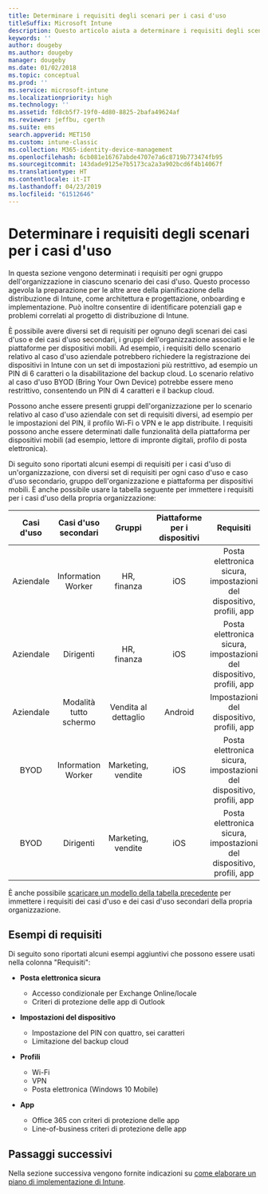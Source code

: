 ```yaml
---
title: Determinare i requisiti degli scenari per i casi d'uso
titleSuffix: Microsoft Intune
description: Questo articolo aiuta a determinare i requisiti degli scenari dei casi d'uso e dei casi d'uso secondari per un'implementazione di Microsoft Intune in configurazione solo cloud.
keywords: ''
author: dougeby
ms.author: dougeby
manager: dougeby
ms.date: 01/02/2018
ms.topic: conceptual
ms.prod: ''
ms.service: microsoft-intune
ms.localizationpriority: high
ms.technology: ''
ms.assetid: fd8cb5f7-19f0-4d80-8825-2bafa49624af
ms.reviewer: jeffbu, cgerth
ms.suite: ems
search.appverid: MET150
ms.custom: intune-classic
ms.collection: M365-identity-device-management
ms.openlocfilehash: 6cb081e16767abde4707e7a6c8719b773474fb95
ms.sourcegitcommit: 143dade9125e7b5173ca2a3a902bcd6f4b14067f
ms.translationtype: HT
ms.contentlocale: it-IT
ms.lasthandoff: 04/23/2019
ms.locfileid: "61512646"
---
```

# <a name="determine-use-case-scenario-requirements"></a>Determinare i requisiti degli scenari per i casi d'uso

In questa sezione vengono determinati i requisiti per ogni gruppo dell'organizzazione in ciascuno scenario dei casi d'uso. Questo processo agevola la preparazione per le altre aree della pianificazione della distribuzione di Intune, come architettura e progettazione, onboarding e implementazione. Può inoltre consentire di identificare potenziali gap e problemi correlati al progetto di distribuzione di Intune.

È possibile avere diversi set di requisiti per ognuno degli scenari dei casi d'uso e dei casi d'uso secondari, i gruppi dell'organizzazione associati e le piattaforme per dispositivi mobili. Ad esempio, i requisiti dello scenario relativo al caso d'uso aziendale potrebbero richiedere la registrazione dei dispositivi in Intune con un set di impostazioni più restrittivo, ad esempio un PIN di 6 caratteri o la disabilitazione del backup cloud. Lo scenario relativo al caso d'uso BYOD (Bring Your Own Device) potrebbe essere meno restrittivo, consentendo un PIN di 4 caratteri e il backup cloud.

Possono anche essere presenti gruppi dell'organizzazione per lo scenario relativo al caso d'uso aziendale con set di requisiti diversi, ad esempio per le impostazioni del PIN, il profilo Wi-Fi o VPN e le app distribuite. I requisiti possono anche essere determinati dalle funzionalità della piattaforma per dispositivi mobili (ad esempio, lettore di impronte digitali, profilo di posta elettronica).

Di seguito sono riportati alcuni esempi di requisiti per i casi d'uso di un'organizzazione, con diversi set di requisiti per ogni caso d'uso e caso d'uso secondario, gruppo dell'organizzazione e piattaforma per dispositivi mobili. È anche possibile usare la tabella seguente per immettere i requisiti per i casi d'uso della propria organizzazione:

| **Casi d'uso** | **Casi d'uso secondari** | **Gruppi** | **Piattaforme per i dispositivi** | **Requisiti** |
|:---:|:---:|:---:|:---:|:---:|
| Aziendale | Information Worker | HR, finanza | iOS | Posta elettronica sicura, impostazioni del dispositivo, profili, app |                                                          
| Aziendale | Dirigenti | HR, finanza | iOS | Posta elettronica sicura, impostazioni del dispositivo, profili, app |                                                         
| Aziendale | Modalità tutto schermo | Vendita al dettaglio | Android | Impostazioni del dispositivo, profili, app |
| BYOD | Information Worker | Marketing, vendite | iOS | Posta elettronica sicura, impostazioni del dispositivo, profili, app |                                                         
| BYOD | Dirigenti | Marketing, vendite | iOS | Posta elettronica sicura, impostazioni del dispositivo, profili, app |

È anche possibile [scaricare un modello della tabella precedente](https://gallery.technet.microsoft.com/Intune-deployment-planning-fae156c2?redir=0) per immettere i requisiti dei casi d'uso e dei casi d'uso secondari della propria organizzazione.


## <a name="examples-of-requirements"></a>Esempi di requisiti

Di seguito sono riportati alcuni esempi aggiuntivi che possono essere usati nella colonna "Requisiti":

- **Posta elettronica sicura**
    - Accesso condizionale per Exchange Online/locale
    - Criteri di protezione delle app di Outlook

- **Impostazioni del dispositivo**
    - Impostazione del PIN con quattro, sei caratteri
    - Limitazione del backup cloud

- **Profili**
    - Wi-Fi
    - VPN
    - Posta elettronica (Windows 10 Mobile)

- **App**
    - Office 365 con criteri di protezione delle app
    - Line-of-business criteri di protezione delle app

## <a name="next-steps"></a>Passaggi successivi

Nella sezione successiva vengono fornite indicazioni su [come elaborare un piano di implementazione di Intune](planning-guide-rollout-plan.md).
